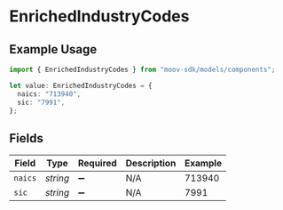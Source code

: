 # EnrichedIndustryCodes

## Example Usage

```typescript
import { EnrichedIndustryCodes } from "moov-sdk/models/components";

let value: EnrichedIndustryCodes = {
  naics: "713940",
  sic: "7991",
};
```

## Fields

| Field              | Type               | Required           | Description        | Example            |
| ------------------ | ------------------ | ------------------ | ------------------ | ------------------ |
| `naics`            | *string*           | :heavy_minus_sign: | N/A                | 713940             |
| `sic`              | *string*           | :heavy_minus_sign: | N/A                | 7991               |